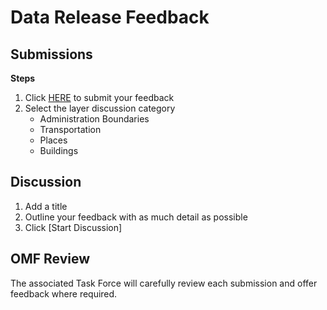 # Data Release Feedback

## Submissions

**Steps**
1. Click [HERE](https://github.com/OvertureMaps/data/discussions/new/choose) to submit your feedback
2. Select the layer discussion category 
   - Administration Boundaries
   - Transportation
   - Places
   - Buildings
  
## Discussion 
1. Add a title
2. Outline your feedback with as much detail as possible
3. Click [Start Discussion]

## OMF Review
The associated Task Force will carefully review each submission and offer feedback where required.
